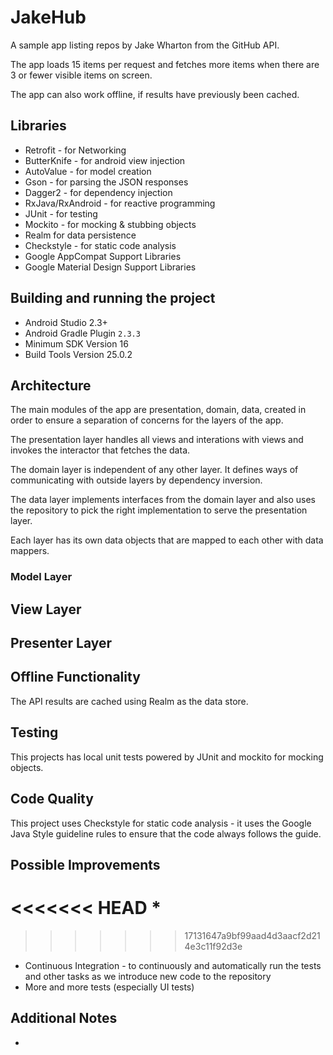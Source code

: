 # JakeHub

A sample app listing repos by Jake Wharton from the GitHub API.

The app loads 15 items per request and fetches more items when there are 3 or fewer visible items on screen.

The app can also work offline, if results have previously been cached.

## Libraries
 * Retrofit - for Networking
 * ButterKnife - for android view injection
 * AutoValue - for model creation
 * Gson - for parsing the JSON responses
 * Dagger2 - for dependency injection
 * RxJava/RxAndroid - for reactive programming
 * JUnit - for testing
 * Mockito - for mocking & stubbing objects
 * Realm for data persistence
 * Checkstyle - for static code analysis
 * Google AppCompat Support Libraries
 * Google Material Design Support Libraries
 
 ## Building and running the project
 * Android Studio 2.3+
 * Android Gradle Plugin `2.3.3`
 * Minimum SDK Version 16
 * Build Tools Version 25.0.2
  
 ## Architecture
 
 The main modules of the app are presentation, domain, data, created in order to ensure a separation of concerns for the layers of the app.
 
 The presentation layer handles all views and interations with views and invokes the interactor that fetches the data.
 
 The domain layer is independent of any other layer. It defines ways of communicating with outside layers by dependency inversion.
 
 The data layer implements interfaces from the domain layer and also uses the repository to pick the right implementation to serve the presentation layer.
 
 Each layer has its own data objects that are mapped to each other with data mappers.
 
 ### Model Layer
 
 
 ## View Layer
 
 
 ## Presenter Layer
 
   
 ## Offline Functionality
 The API results are cached using Realm as the data store.

 
 ## Testing
 This projects has local unit tests powered by JUnit and mockito for mocking objects.
 
 ## Code Quality
 This project uses Checkstyle for static code analysis - it uses the Google Java Style guideline rules
 to ensure that the code always follows the guide.
 
 ## Possible Improvements
<<<<<<< HEAD
 * 
=======
>>>>>>> 17131647a9bf99aad4d3aacf2d214e3c11f92d3e
 * Continuous Integration - to continuously and automatically run the tests and other tasks as we introduce new code to the repository
 * More and more tests (especially UI tests)
 
 ## Additional Notes
 * 